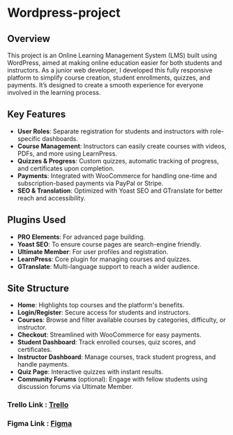 # Wordpress-project

## Overview
This project is an Online Learning Management System (LMS) built using WordPress, aimed at making online education easier for both students and instructors. As a junior web developer, I developed this fully responsive platform to simplify course creation, student enrollments, quizzes, and payments. It’s designed to create a smooth experience for everyone involved in the learning process.

## Key Features
- **User Roles**: Separate registration for students and instructors with role-specific dashboards.
- **Course Management**: Instructors can easily create courses with videos, PDFs, and more using LearnPress.
- **Quizzes & Progress**: Custom quizzes, automatic tracking of progress, and certificates upon completion.
- **Payments**: Integrated with WooCommerce for handling one-time and subscription-based payments via PayPal or Stripe.
- **SEO & Translation**: Optimized with Yoast SEO and GTranslate for better reach and accessibility.

## Plugins Used
- **PRO Elements**: For advanced page building.
- **Yoast SEO**: To ensure course pages are search-engine friendly.
- **Ultimate Member**: For user profiles and registration.
- **LearnPress**: Core plugin for managing courses and quizzes.
- **GTranslate**: Multi-language support to reach a wider audience.

## Site Structure
- **Home**: Highlights top courses and the platform's benefits.
- **Login/Register**: Secure access for students and instructors.
- **Courses**: Browse and filter available courses by categories, difficulty, or instructor.
- **Checkout**: Streamlined with WooCommerce for easy payments.
- **Student Dashboard**: Track enrolled courses, quiz scores, and certificates.
- **Instructor Dashboard**: Manage courses, track student progress, and handle payments.
- **Quiz Page**: Interactive quizzes with instant results.
- **Community Forums** (optional): Engage with fellow students using discussion forums via Ultimate Member.

### Trello Link : [Trello](https://trello.com/b/n3NAlO6v/wordpress)

### Figma Link : [Figma](https://www.figma.com/design/OdXRurOj03f2mECihr2Xap/Untitled?node-id=0-1&node-type=canvas&t=F46iLZ93yVqdfAC7-0)
